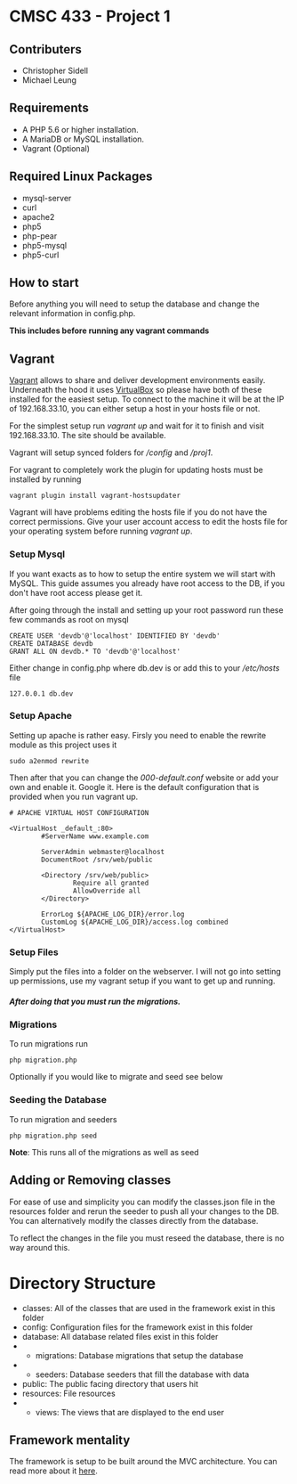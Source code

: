 # CMSC 433 - Project 1

## Contributers
- Christopher Sidell
- Michael Leung

## Requirements
- A PHP 5.6 or higher installation.
- A MariaDB or MySQL installation.
- Vagrant (Optional)

## Required Linux Packages
- mysql-server
- curl
- apache2
- php5
- php-pear
- php5-mysql
- php5-curl

## How to start
Before anything you will need to setup the database and change the relevant information in config.php.

**This includes before running any vagrant commands**

## Vagrant

[Vagrant](https://www.vagrantup.com/) allows to share and deliver development environments easily. Underneath the hood
it uses [VirtualBox](https://www.virtualbox.org/) so please have both of these installed for the easiest setup. To connect
to the machine it will be at the IP of 192.168.33.10, you can either setup a host in your hosts file or not.

For the simplest setup run *vagrant up* and wait for it to finish and visit 192.168.33.10. The site should be available.

Vagrant will setup synced folders for */config* and */proj1*.

For vagrant to completely work the plugin for updating hosts must be installed by running

    vagrant plugin install vagrant-hostsupdater

Vagrant will have problems editing the hosts file if you do not have the correct permissions. Give your user account access
to edit the hosts file for your operating system before running *vagrant up*.

### Setup Mysql

If you want exacts as to how to setup the entire system we will start with MySQL. This guide assumes you
already have root access to the DB, if you don't have root access please get it.

After going through the install and setting up your root password run these few commands as root on mysql

    CREATE USER 'devdb'@'localhost' IDENTIFIED BY 'devdb'
    CREATE DATABASE devdb
    GRANT ALL ON devdb.* TO 'devdb'@'localhost'

Either change in config.php where db.dev is or add this to your */etc/hosts* file

    127.0.0.1 db.dev

### Setup Apache

Setting up apache is rather easy. Firsly you need to enable the rewrite module as this project uses it

    sudo a2enmod rewrite

Then after that you can change the *000-default.conf* website or add your own and enable it. Google it. Here is the default
configuration that is provided when you run vagrant up.

    # APACHE VIRTUAL HOST CONFIGURATION

    <VirtualHost _default_:80>
            #ServerName www.example.com

            ServerAdmin webmaster@localhost
            DocumentRoot /srv/web/public

            <Directory /srv/web/public>
                    Require all granted
                    AllowOverride all
            </Directory>

            ErrorLog ${APACHE_LOG_DIR}/error.log
            CustomLog ${APACHE_LOG_DIR}/access.log combined
    </VirtualHost>

### Setup Files

Simply put the files into a folder on the webserver. I will not go into setting up permissions, use my vagrant setup
if you want to get up and running.

##### After doing that you *must* run the migrations.

### Migrations
To run migrations run

    php migration.php

Optionally if you would like to migrate and seed see below

### Seeding the Database
To run migration and seeders

    php migration.php seed

**Note**: This runs all of the migrations as well as seed

## Adding or Removing classes

For ease of use and simplicity you can modify the classes.json file in the resources
folder and rerun the seeder to push all your changes to the DB. You can alternatively
modify the classes directly from the database.

To reflect the changes in the file you must reseed the database, there is no way around this.

# Directory Structure

- classes: All of the classes that are used in the framework exist in this folder
- config: Configuration files for the framework exist in this folder
- database: All database related files exist in this folder
- - migrations: Database migrations that setup the database
- - seeders: Database seeders that fill the database with data
- public: The public facing directory that users hit
- resources: File resources
- - views: The views that are displayed to the end user

## Framework mentality

The framework is setup to be built around the MVC architecture. You can read more about it [here](https://en.wikipedia.org/wiki/Model%E2%80%93view%E2%80%93controller).
